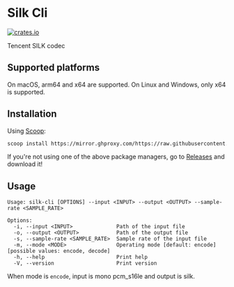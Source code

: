 # Silk Cli

[![crates.io](https://img.shields.io/crates/v/silk-cli.svg)](https://crates.io/crates/silk-cli)

Tencent SILK codec

## Supported platforms

On macOS, arm64 and x64 are supported. On Linux and Windows, only x64 is supported.

## Installation

Using [Scoop](https://scoop.sh/):
```bash
scoop install https://mirror.ghproxy.com/https://raw.githubusercontent.com/idanran/silk-cli/main/silk-cli.json
```

If you're not using one of the above package managers, go to [Releases](https://github.com/idanran/silk-cli/releases) and download it!

<!--
Using [Nix](https://nixos.org/download.html):
```bash
nix-shell -p silk-cli
```
-->

## Usage

```
Usage: silk-cli [OPTIONS] --input <INPUT> --output <OUTPUT> --sample-rate <SAMPLE_RATE>

Options:
  -i, --input <INPUT>              Path of the input file
  -o, --output <OUTPUT>            Path of the output file
  -s, --sample-rate <SAMPLE_RATE>  Sample rate of the input file
  -m, --mode <MODE>                Operating mode [default: encode] [possible values: encode, decode]
  -h, --help                       Print help
  -V, --version                    Print version
```

When mode is `encode`, input is mono pcm_s16le and output is silk.